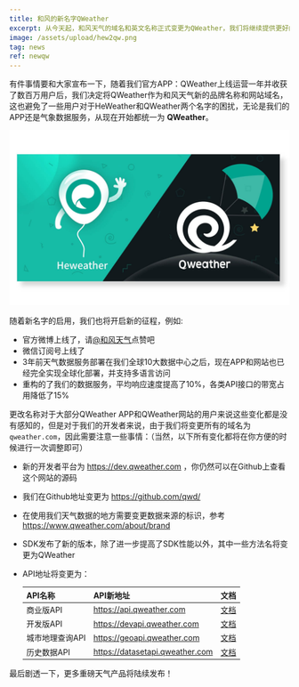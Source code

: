 ```yaml
---
title: 和风的新名字QWeather
excerpt: 从今天起，和风天气的域名和英文名称正式变更为QWeather，我们将继续提供更好的更漂亮的天气服务
image: /assets/upload/hew2qw.png
tag: news
ref: newqw
---
```


有件事情要和大家宣布一下，随着我们官方APP：QWeather上线运营一年并收获了数百万用户后，我们决定将QWeather作为和风天气新的品牌名称和网站域名，这也避免了一些用户对于HeWeather和QWeather两个名字的困扰，无论是我们的APP还是气象数据服务，从现在开始都统一为 **QWeather**。

![heweather2qweather](/assets/upload/hew2qw.png)

随着新名字的启用，我们也将开启新的征程，例如:

* 官方微博上线了，请[@和风天气](https://weibo.cn/qweather)点赞吧
* 微信订阅号上线了
* 3年前天气数据服务部署在我们全球10大数据中心之后，现在APP和网站也已经完全实现全球化部署，并支持多语言访问
* 重构的了我们的数据服务，平均响应速度提高了10%，各类API接口的带宽占用降低了15%

更改名称对于大部分QWeather APP和QWeather网站的用户来说这些变化都是没有感知的，但是对于我们的开发者来说，由于我们将变更所有的域名为 `qweather.com`，因此需要注意一些事情：（当然，以下所有变化都将在你方便的时候进行一次调整即可）

* 新的开发者平台为 <https://dev.qweather.com> ，你仍然可以在Github上查看这个网站的源码
* 我们在Github地址变更为 <https://github.com/qwd/>
* 在使用我们天气数据的地方需要变更数据来源的标识，参考<https://www.qweather.com/about/brand>
* SDK发布了新的版本，除了进一步提高了SDK性能以外，其中一些方法名将变更为QWeather
* API地址将变更为：

    | API名称         | API新地址                       | 文档                                                  |
    | --------------- | ------------------------------- | ----------------------------------------------------- |
    | 商业版API       | https://api.qweather.com        | [文档](https://dev.qweather.com/docs/api/)            |
    | 开发版API       | https://devapi.qweather.com     | [文档](https://dev.qweather.com/docs/api/)            |
    | 城市地理查询API | https://geoapi.qweather.com     | [文档](https://dev.qweather.com/docs/api/geo/)        |
    | 历史数据API     | https://datasetapi.qweather.com | [文档](https://dev.qweather.com/docs/api/historical/) |

最后剧透一下，更多重磅天气产品将陆续发布！
